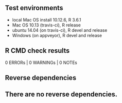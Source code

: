 ## Test environments
* local Mac OS install 10.12.6, R 3.6.1
* Mac OS 10.13 (travis-ci), R release
* ubuntu 14.04 (on travis-ci), R devel and release
* Windows (on appveyor), R devel and release

## R CMD check results
0 ERRORs | 0 WARNINGs | 0 NOTEs

## Reverse dependencies
There are no reverse dependencies.
---

